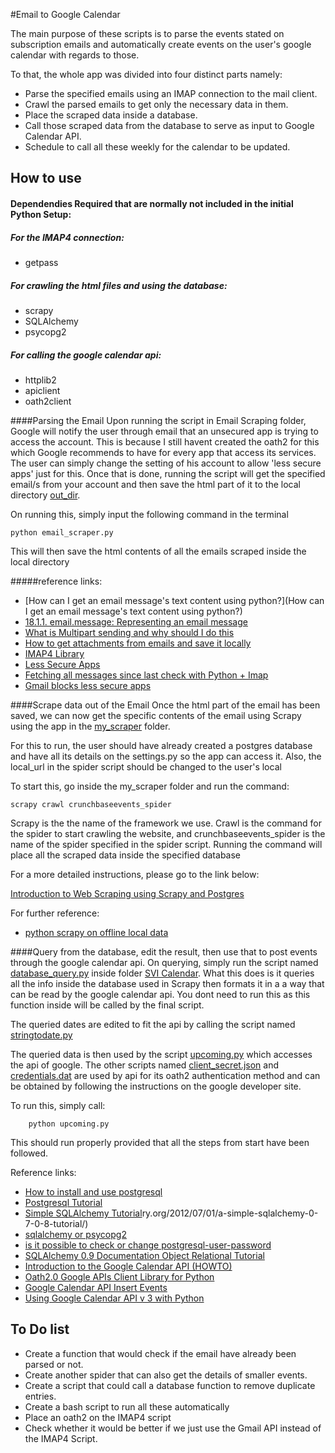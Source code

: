 #Email to Google Calendar

The main purpose of these scripts is to parse the events stated on subscription emails and automatically create events on the user's google calendar with regards to those.

To that, the whole app was divided into four distinct parts namely:
* Parse the specified emails using an IMAP connection to the mail client.
* Crawl the parsed emails to get only the necessary data in them.
* Place the scraped data inside a database.
* Call those scraped data from the database to serve as input to Google Calendar API.
* Schedule to call all these weekly for the calendar to be updated.

## How to use
#### Dependendies Required that are normally not included in the initial Python Setup:
##### For the IMAP4 connection:
* getpass

##### For crawling the html files and using the database:
* scrapy
* SQLAlchemy
* psycopg2

##### For calling the google calendar api:
* httplib2
* apiclient
* oath2client

####Parsing the Email
Upon running the script in Email Scraping folder, Google will notify the user through email that an unsecured app is trying to access the account. This is because I still havent created the oath2 for this which Google recommends to have for every app that access its services. The user can simply change the setting of his account to allow 'less secure apps' just for this. Once that is done, running the script will get the specified email/s from your account and then save the html part of it to the local directory [out_dir](https://github.com/SiliconValleyInsight/svi-training-a/tree/master/code-samples/week4/SVI%20Email%20to%20Calendar/Email%20Scraping/out_dir).

On running this, simply input the following command in the terminal

    python email_scraper.py
This will then save the html contents of all the emails scraped inside the local directory

#####reference links:
*   [How can I get an email message's text content using python?](How can I get an email message's text content using python?)
*   [18.1.1. email.message: Representing an email message](https://docs.python.org/2/library/email.message.html)
*   [What is Multipart sending and why should I do this](https://www.interspire.com/support/kb/questions/563/What+is+multipart+sending+and+why+should+I+do+this%3F)
*   [How to get attachments from emails and save it locally](http://stackoverflow.com/questions/18497397/how-to-get-csv-attachment-from-email-and-save-it)
*   [IMAP4 Library](http://pymotw.com/2/imaplib/)
*   [Less Secure Apps](https://www.google.com/settings/security/lesssecureapps)
*   [Fetching all messages since last check with Python + Imap](https://blog.jtlebi.fr/2013/04/12/fetching-all-messages-since-last-check-with-python-imap/)
*   [Gmail blocks less secure apps](http://www.ghacks.net/2014/07/21/gmail-starts-block-less-secure-apps-enable-access/)

####Scrape data out of the Email
Once the html part of the email has been saved, we can now get the specific contents of the email using Scrapy using the app in the [my_scraper](https://github.com/SiliconValleyInsight/svi-training-a/tree/master/code-samples/week4/SVI%20Email%20to%20Calendar/my_scraper) folder.

For this to run, the user should have already created a postgres database and have all its details on the settings.py so the app can access it. Also, the local_url in the spider script should be changed to the user's local

To start this, go inside the my_scraper folder and run the command:

    scrapy crawl crunchbaseevents_spider
Scrapy is the the name of the framework we use. Crawl is the command for the spider to start crawling the website, and crunchbaseevents_spider is the name of the spider specified in the spider script. Running the command will place all the scraped data inside the specified database

For a more detailed instructions, please go to the link below:

[Introduction to Web Scraping using Scrapy and Postgres](http://newcoder.io/scrape/intro/)

For further reference:
*   [python scrapy on offline local data](http://stackoverflow.com/questions/19385837/python-scrapy-on-offline-local-data)

####Query from the database, edit the result, then use that to post events through the google calendar api.
On querying, simply run the script named  [database_query.py](https://github.com/SiliconValleyInsight/svi-training-a/blob/master/code-samples/week4/SVI%20Email%20to%20Calendar/SVI%20Calendar/database_query.py) inside folder [SVI Calendar](https://github.com/SiliconValleyInsight/svi-training-a/tree/master/code-samples/week4/SVI%20Email%20to%20Calendar/SVI%20Calendar). What this does is it queries all the info inside the database used in Scrapy then formats it in a a way that can be read by the google calendar api. You dont need to run this as this function inside will be called by the final script.

The queried dates are edited to fit the api by calling the script named [stringtodate.py](https://github.com/SiliconValleyInsight/svi-training-a/blob/master/code-samples/week4/SVI%20Email%20to%20Calendar/SVI%20Calendar/stringtodate.py)

The queried data is then used by the script [upcoming.py](https://github.com/SiliconValleyInsight/svi-training-a/blob/master/code-samples/week4/SVI%20Email%20to%20Calendar/SVI%20Calendar/upcoming.py) which accesses the api of google. The other scripts named [client_secret.json](https://github.com/SiliconValleyInsight/svi-training-a/blob/master/code-samples/week4/SVI%20Email%20to%20Calendar/SVI%20Calendar/client_secret.json) and [credentials.dat](https://github.com/SiliconValleyInsight/svi-training-a/blob/master/code-samples/week4/SVI%20Email%20to%20Calendar/SVI%20Calendar/credentials.dat) are used by api for its oath2 authentication method and can be obtained by following the instructions on the google developer site.

To run this, simply call:

        python upcoming.py
This should run properly provided that all the steps from start have been followed.

Reference links:
*   [How to install and use postgresql](https://www.digitalocean.com/community/tutorials/how-to-install-and-use-postgresql-on-ubuntu-14-04)
*   [Postgresql Tutorial](http://zetcode.com/db/postgresqlpythontutorial/)
*   [Simple SQLAlchemy Tutorial](http://www.blog.pythonlibra)ry.org/2012/07/01/a-simple-sqlalchemy-0-7-0-8-tutorial/)
*   [sqlalchemy or psycopg2](http://stackoverflow.com/questions/8588126/sqlalchemy-or-psycopg2)
*   [is it possible to check or change postgresql-user-password](http://stackoverflow.com/questions/12720967/is-possible-to-check-or-change-postgresql-user-password)
*   [SQLAlchemy 0.9 Documentation Object Relational Tutorial](http://docs.sqlalchemy.org/en/rel_0_9/orm/tutorial.html)
*   [Introduction to the Google Calendar API (HOWTO)](http://www.oeey.com/2014/10/google-calendar-api.html)
*   [Oath2.0 Google APIs Client Library for Python](https://developers.google.com/api-client-library/python/guide/aaa_oauth#flow_from_clientsecrets)
*   [Google Calendar API Insert Events](https://developers.google.com/google-apps/calendar/v3/reference/events/insert)
*   [Using Google Calendar API v 3 with Python](http://stackoverflow.com/questions/14058964/using-google-calendar-api-v-3-with-python)
## To Do list
* Create a function that would check if the email have already been parsed or not.
* Create another spider that can also get the details of smaller events.
* Create a script that could call a database function to remove duplicate entries.
* Create a bash script to run all these automatically
* Place an oath2 on the IMAP4 script
* Check whether it would be better if we just use the Gmail API instead of the IMAP4 Script.
